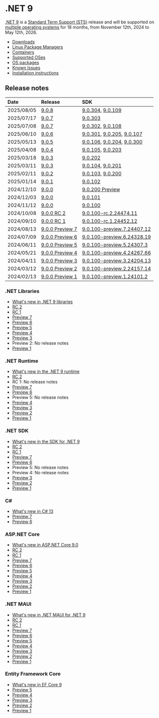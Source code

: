 # .NET 9

[.NET 9](https://aka.ms/dotnet/9/preview1) is a [Standard Term Support (STS)](../../release-policies.md) release and will be supported on [multiple operating systems](supported-os.md) for 18 months, from November 12th, 2024 to May 12th, 2026.

- [Downloads](https://dotnet.microsoft.com/download/dotnet/9.0)
- [Linux Package Managers](https://learn.microsoft.com/dotnet/core/install/linux)
- [Containers](https://hub.docker.com/_/microsoft-dotnet)
- [Supported OSes](supported-os.md)
- [OS packages](./os-packages.md)
- [Known Issues](known-issues.md)
- [Installation instructions](install.md)

## Release notes

| Date | Release | SDK |
| :-- | :-- | :-- |
| 2025/08/05 | [9.0.8](./9.0.8/9.0.8.md) | [9.0.304](./9.0.8/9.0.8.md), [9.0.109](./9.0.8/9.0.109.md) |
| 2025/07/17 | [9.0.7](./9.0.7/9.0.7.md) | [9.0.303](./9.0.7/9.0.303.md) |
| 2025/07/08 | [9.0.7](./9.0.7/9.0.7.md) | [9.0.302](./9.0.7/9.0.7.md), [9.0.108](./9.0.7/9.0.108.md) |
| 2025/06/10 | [9.0.6](./9.0.6/9.0.6.md) | [9.0.301](./9.0.6/9.0.6.md), [9.0.205](./9.0.6/9.0.205.md), [9.0.107](./9.0.6/9.0.107.md) |
| 2025/05/13 | [9.0.5](./9.0.5/9.0.5.md) | [9.0.106](./9.0.5/9.0.106.md), [9.0.204](./9.0.5/9.0.204.md), [9.0.300](./9.0.5/9.0.5.md) |
| 2025/04/08 | [9.0.4](./9.0.4/9.0.4.md) | [9.0.105](./9.0.4/9.0.105.md), [9.0.203](./9.0.4/9.0.4.md) |
| 2025/03/18 | [9.0.3](./9.0.3/9.0.3.md) | [9.0.202](./9.0.3/9.0.202.md) |
| 2025/03/11 | [9.0.3](./9.0.3/9.0.3.md) | [9.0.104](./9.0.3/9.0.104.md), [9.0.201](./9.0.3/9.0.3.md) |
| 2025/02/11 | [9.0.2](./9.0.2/9.0.2.md) | [9.0.103](./9.0.2/9.0.103.md), [9.0.200](./9.0.2/9.0.2.md) |
| 2025/01/14 | [9.0.1](./9.0.1/9.0.1.md) | [9.0.102](./9.0.1/9.0.1.md)|
| 2024/12/10 | [9.0.0](./9.0.0/9.0.0.md)  | [9.0.200 Preview](./9.0.0/9.0.200-preview.md) |
| 2024/12/03 | [9.0.0](./9.0.0/9.0.0.md)  | [9.0.101](./9.0.0/9.0.101.md) |
| 2024/11/12 | [9.0.0](./9.0.0/9.0.0.md) | [9.0.100](./9.0.0/9.0.0.md) |
| 2024/10/08 | [9.0.0 RC 2](preview/rc2/README.md) | [9.0.100-rc.2.24474.11](preview/rc2/9.0.0-rc.2.md) |
| 2024/09/10 | [9.0.0 RC 1](preview/rc1/README.md) | [9.0.100-rc.1.24452.12](preview/rc1/9.0.0-rc.1.md)|
| 2024/08/13 | [9.0.0 Preview 7](preview/preview7/README.md) | [9.0.100-preview.7.24407.12](preview/preview1/9.0.0-preview.7.md) |
| 2024/07/09 | [9.0.0 Preview 6](preview/preview6/README.md) | [9.0.100-preview.6.24328.19](preview/preview1/9.0.0-preview.6.md) |
| 2024/06/11 | [9.0.0 Preview 5](preview/preview5/README.md) | [9.0.100-preview.5.24307.3](preview/preview1/9.0.0-preview.5.md) |
| 2024/05/21 | [9.0.0 Preview 4](preview/preview4/README.md) | [9.0.100-preview.4.24267.66](preview/preview1/9.0.0-preview.4.md) |
| 2024/04/11 | [9.0.0 Preview 3](preview/preview3/README.md) | [9.0.100-preview.3.24204.13](preview/preview1/9.0.0-preview.3.md) |
| 2024/03/12 | [9.0.0 Preview 2](preview/preview2/README.md) | [9.0.100-preview.2.24157.14](preview/preview1/9.0.0-preview.2.md) |
| 2024/02/13 | [9.0.0 Preview 1](preview/preview1/README.md) | [9.0.100-preview.1.24101.2](preview/preview1/9.0.0-preview.1.md) |

### .NET Libraries

- [What's new in .NET 9 libraries](https://learn.microsoft.com/dotnet/core/whats-new/dotnet-9/overview#net-libraries)
- [RC 2](preview/rc2/libraries.md)
- [RC 1](preview/rc1/libraries.md)
- [Preview 7](preview/preview7/libraries.md)
- [Preview 6](preview/preview6/libraries.md)
- [Preview 5](preview/preview5/libraries.md)
- [Preview 4](preview/preview4/libraries.md)
- [Preview 3](preview/preview3/libraries.md)
- Preview 2: No release notes
- [Preview 1](preview/preview1/libraries.md)

### .NET Runtime

- [What's new in the .NET 9 runtime](https://learn.microsoft.com/dotnet/core/whats-new/dotnet-9/runtime)
- [RC 2](preview/rc2/runtime.md)
- RC 1: No release notes
- [Preview 7](preview/preview7/runtime.md)
- [Preview 6](preview/preview6/runtime.md)
- Preview 5: No release notes
- [Preview 4](preview/preview4/runtime.md)
- [Preview 3](preview/preview3/runtime.md)
- [Preview 2](preview/preview2/runtime.md)
- [Preview 1](preview/preview1/runtime.md)

### .NET SDK

- [What's new in the SDK for .NET 9](https://learn.microsoft.com/dotnet/core/whats-new/dotnet-9/sdk)
- [RC 2](preview/rc2/sdk.md)
- [RC 1](preview/rc1/sdk.md)
- [Preview 7](preview/preview7/sdk.md)
- [Preview 6](preview/preview6/sdk.md)
- Preview 5: No release notes
- Preview 4: No release notes
- [Preview 3](preview/preview3/sdk.md)
- [Preview 2](preview/preview2/sdk.md)
- [Preview 1](preview/preview1/sdk.md)

### C\#

- [What's new in C# 13](https://learn.microsoft.com/dotnet/csharp/whats-new/csharp-13)
- [Preview 7](preview/preview7/csharp.md)
- [Preview 6](preview/preview6/csharp.md)

### ASP.NET Core

- [What's new in ASP.NET Core 9.0](https://learn.microsoft.com/aspnet/core/release-notes/aspnetcore-9.0)
- [RC 2](preview/rc2/aspnetcore.md)
- [RC 1](preview/rc1/aspnetcore.md)
- [Preview 7](preview/preview7/aspnetcore.md)
- [Preview 6](preview/preview6/aspnetcore.md)
- [Preview 5](preview/preview5/aspnetcore.md)
- [Preview 4](preview/preview4/aspnetcore.md)
- [Preview 3](preview/preview3/aspnetcore.md)
- [Preview 2](preview/preview2/aspnetcore.md)
- [Preview 1](preview/preview1/aspnetcore.md)

### .NET MAUI

- [What's new in .NET MAUI for .NET 9](https://learn.microsoft.com/dotnet/maui/whats-new/dotnet-9)
- [RC 2](preview/rc2/dotnetmaui.md)
- [RC 1](preview/rc1/dotnetmaui.md)
- [Preview 7](preview/preview7/dotnetmaui.md)
- [Preview 6](preview/preview6/dotnetmaui.md)
- [Preview 5](preview/preview5/dotnetmaui.md)
- [Preview 4](preview/preview4/dotnetmaui.md)
- [Preview 3](preview/preview3/dotnetmaui.md)
- [Preview 2](preview/preview2/dotnetmaui.md)
- [Preview 1](preview/preview1/dotnetmaui.md)

### Entity Framework Core

- [What's new in EF Core 9](https://learn.microsoft.com/ef/core/what-is-new/ef-core-9.0/whatsnew)
- [Preview 5](preview/preview5/efcoreanddata.md)
- [Preview 4](preview/preview4/efcoreanddata.md)
- [Preview 3](preview/preview3/efcoreanddata.md)
- [Preview 2](preview/preview2/efcoreanddata.md)
- [Preview 1](preview/preview1/efcoreanddata.md)
